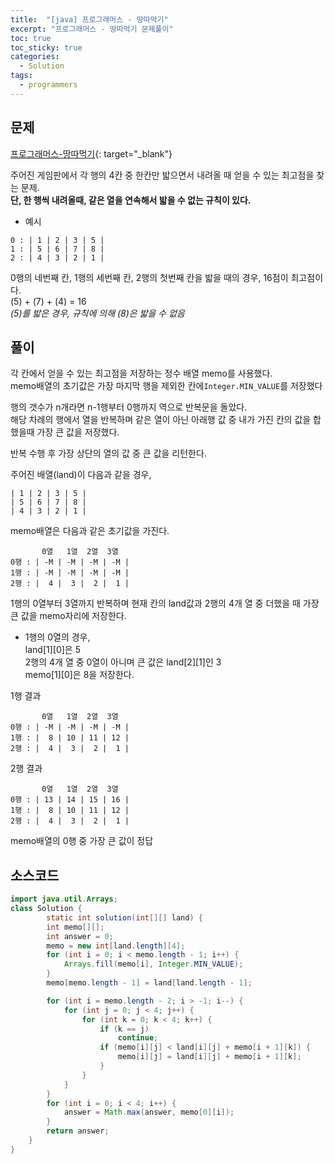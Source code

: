```yaml
---
title:  "[java] 프로그래머스 - 땅따먹기"
excerpt: "프로그래머스 - 땅따먹기 문제풀이"
toc: true
toc_sticky: true
categories:
  - Solution
tags:
  - programmers
---
```

## 문제  
[프로그래머스-땅따먹기](https://programmers.co.kr/learn/courses/30/lessons/12913?language=java){: target="_blank"}  

주어진 게임판에서 각 행의 4칸 중 한칸만 밟으면서 내려올 때 얻을 수 있는 최고점을 찾는 문제.  
**단, 한 행씩 내려올때, 같은 열을 연속해서 밟을 수 없는 규칙이 있다.**

* 예시  


```
0 : | 1 | 2 | 3 | 5 |
1 : | 5 | 6 | 7 | 8 |
2 : | 4 | 3 | 2 | 1 |
```
0행의 네번째 칸, 1행의 세번째 칸, 2행의 첫번째 칸을 밟을 때의 경우, 16점이 최고점이다.  
(5) + (7) + (4) = 16  
*(5)를 밟은 경우, 규칙에 의해 (8)은 밟을 수 없음*   


## 풀이  
각 칸에서 얻을 수 있는 최고점을 저장하는 정수 배열 memo를 사용했다.  
memo배열의 초기값은 가장 마지막 행을 제외한 칸에<code>Integer.MIN_VALUE</code>를 저장했다  

행의 갯수가 n개라면 n-1행부터 0행까지 역으로 반복문을 돌았다.  
해당 차례의 행에서 열을 반복하며 같은 열이 아닌 아래행 값 중 내가 가진 칸의 값을 합했을때 가장 큰 값을 저장했다.  


반복 수행 후 가장 상단의 열의 값 중 큰 값을 리턴한다.  


주어진 배열(land)이 다음과 같을 경우,
```
| 1 | 2 | 3 | 5 |
| 5 | 6 | 7 | 8 |
| 4 | 3 | 2 | 1 |
```  


 memo배열은 다음과 같은 초기값을 가진다.  
```
       0열   1열  2열  3열
0행 : | -M | -M | -M | -M |
1행 : | -M | -M | -M | -M |
2행 : |  4 |  3 |  2 |  1 |
```

1행의 0열부터 3열까지 반복하며 현재 칸의 land값과 2행의 4개 열 중 더했을 때 가장 큰 값을 memo자리에 저장한다.  
* 1행의 0열의 경우,  
land[1][0]은 5  
2행의 4개 열 중 0열이 아니며 큰 값은 land[2][1]인 3  
memo[1][0]은 8을 저장한다.


1행 결과
```
       0열   1열  2열  3열
0행 : | -M | -M | -M | -M |
1행 : |  8 | 10 | 11 | 12 |
2행 : |  4 |  3 |  2 |  1 |
```


2행 결과
```
       0열   1열  2열  3열
0행 : | 13 | 14 | 15 | 16 |
1행 : |  8 | 10 | 11 | 12 |
2행 : |  4 |  3 |  2 |  1 |
```

memo배열의 0행 중 가장 큰 값이 정답  

## 소스코드  

```java
import java.util.Arrays;
class Solution {
    	static int solution(int[][] land) {
		int memo[][];
		int answer = 0;
		memo = new int[land.length][4];
		for (int i = 0; i < memo.length - 1; i++) {
			Arrays.fill(memo[i], Integer.MIN_VALUE);
		}
		memo[memo.length - 1] = land[land.length - 1];

		for (int i = memo.length - 2; i > -1; i--) {
			for (int j = 0; j < 4; j++) {
				for (int k = 0; k < 4; k++) {
					if (k == j)
						continue;
					if (memo[i][j] < land[i][j] + memo[i + 1][k]) {
						memo[i][j] = land[i][j] + memo[i + 1][k];
					}
				}
			}
		}
		for (int i = 0; i < 4; i++) {
			answer = Math.max(answer, memo[0][i]);
		}
		return answer;
	}
}
```